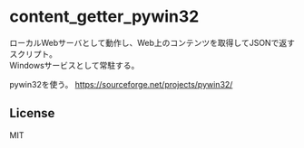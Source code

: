 # content_getter_pywin32

ローカルWebサーバとして動作し、Web上のコンテンツを取得してJSONで返すスクリプト。  
Windowsサービスとして常駐する。

pywin32を使う。
https://sourceforge.net/projects/pywin32/

## License
MIT
